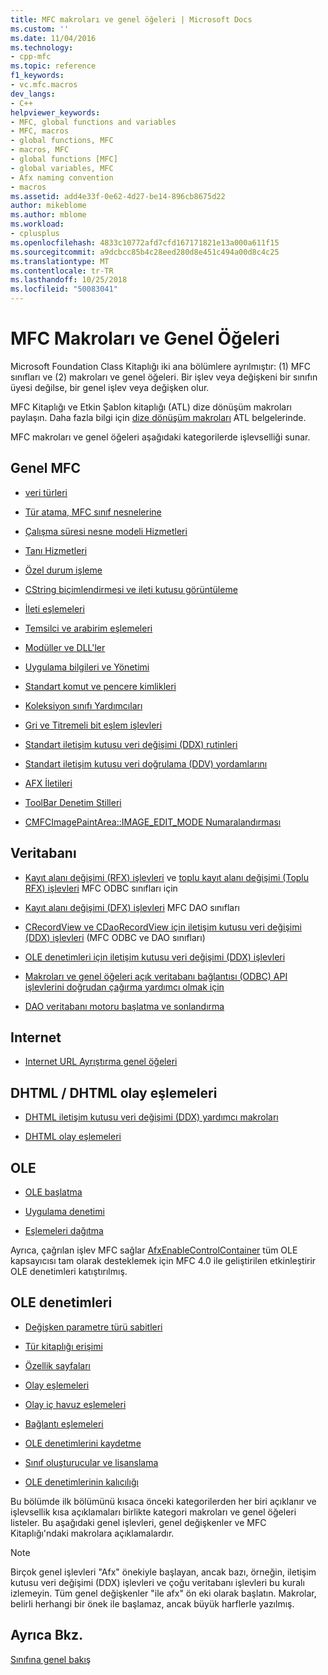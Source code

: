 ```yaml
---
title: MFC makroları ve genel öğeleri | Microsoft Docs
ms.custom: ''
ms.date: 11/04/2016
ms.technology:
- cpp-mfc
ms.topic: reference
f1_keywords:
- vc.mfc.macros
dev_langs:
- C++
helpviewer_keywords:
- MFC, global functions and variables
- MFC, macros
- global functions, MFC
- macros, MFC
- global functions [MFC]
- global variables, MFC
- Afx naming convention
- macros
ms.assetid: add4e33f-0e62-4d27-be14-896cb8675d22
author: mikeblome
ms.author: mblome
ms.workload:
- cplusplus
ms.openlocfilehash: 4833c10772afd7cfd167171821e13a000a611f15
ms.sourcegitcommit: a9dcbcc85b4c28eed280d8e451c494a00d8c4c25
ms.translationtype: MT
ms.contentlocale: tr-TR
ms.lasthandoff: 10/25/2018
ms.locfileid: "50083041"
---
```

# <a name="mfc-macros-and-globals"></a>MFC Makroları ve Genel Öğeleri

Microsoft Foundation Class Kitaplığı iki ana bölümlere ayrılmıştır: (1) MFC sınıfları ve (2) makroları ve genel öğeleri. Bir işlev veya değişkeni bir sınıfın üyesi değilse, bir genel işlev veya değişken olur.

MFC Kitaplığı ve Etkin Şablon kitaplığı (ATL) dize dönüşüm makroları paylaşın. Daha fazla bilgi için [dize dönüşüm makroları](../../atl/reference/string-conversion-macros.md) ATL belgelerinde.

MFC makroları ve genel öğeleri aşağıdaki kategorilerde işlevselliği sunar.

## <a name="general-mfc"></a>Genel MFC

- [veri türleri](data-types-mfc.md)

- [Tür atama, MFC sınıf nesnelerine](type-casting-of-mfc-class-objects.md)

- [Çalışma süresi nesne modeli Hizmetleri](run-time-object-model-services.md)

- [Tanı Hizmetleri](diagnostic-services.md)

- [Özel durum işleme](exception-processing.md)

- [CString biçimlendirmesi ve ileti kutusu görüntüleme](cstring-formatting-and-message-box-display.md)

- [İleti eşlemeleri](message-map-macros-mfc.md)

- [Temsilci ve arabirim eşlemeleri](delegate-and-interface-maps.md)

- [Modüller ve DLL'ler](extension-dll-macros.md)

- [Uygulama bilgileri ve Yönetimi](application-information-and-management.md)

- [Standart komut ve pencere kimlikleri](standard-command-and-window-ids.md)

- [Koleksiyon sınıfı Yardımcıları](collection-class-helpers.md)

- [Gri ve Titremeli bit eşlem işlevleri](gray-and-dithered-bitmap-functions.md)

- [Standart iletişim kutusu veri değişimi (DDX) rutinleri](standard-dialog-data-exchange-routines.md)

- [Standart iletişim kutusu veri doğrulama (DDV) yordamlarını](standard-dialog-data-validation-routines.md)

- [AFX İletileri](afx-messages.md)

- [ToolBar Denetim Stilleri](toolbar-control-styles.md)

- [CMFCImagePaintArea::IMAGE_EDIT_MODE Numaralandırması](cmfcimagepaintarea-image-edit-mode-enumeration.md)

## <a name="database"></a>Veritabanı

- [Kayıt alanı değişimi (RFX) işlevleri](record-field-exchange-functions.md) ve [toplu kayıt alanı değişimi (Toplu RFX) işlevleri](record-field-exchange-functions.md) MFC ODBC sınıfları için

- [Kayıt alanı değişimi (DFX) işlevleri](record-field-exchange-functions.md) MFC DAO sınıfları

- [CRecordView ve CDaoRecordView için iletişim kutusu veri değişimi (DDX) işlevleri](dialog-data-exchange-functions-for-crecordview-and-cdaorecordview.md) (MFC ODBC ve DAO sınıfları)

- [OLE denetimleri için iletişim kutusu veri değişimi (DDX) işlevleri](dialog-data-exchange-functions-for-ole-controls.md)

- [Makroları ve genel öğeleri açık veritabanı bağlantısı (ODBC) API işlevlerini doğrudan çağırma yardımcı olmak için](database-macros-and-globals.md)

- [DAO veritabanı motoru başlatma ve sonlandırma](dao-database-engine-initialization-and-termination.md)

## <a name="internet"></a>Internet

- [Internet URL Ayrıştırma genel öğeleri](internet-url-parsing-globals.md)

## <a name="dhtml--dhtml-event-maps"></a>DHTML / DHTML olay eşlemeleri

- [DHTML iletişim kutusu veri değişimi (DDX) yardımcı makroları](ddx-dhtml-helper-macros.md)

- [DHTML olay eşlemeleri](dhtml-event-maps.md)

## <a name="ole"></a>OLE

- [OLE başlatma](ole-initialization.md)

- [Uygulama denetimi](application-control.md)

- [Eşlemeleri dağıtma](dispatch-maps.md)

Ayrıca, çağrılan işlev MFC sağlar [AfxEnableControlContainer](ole-initialization.md#afxenablecontrolcontainer) tüm OLE kapsayıcısı tam olarak desteklemek için MFC 4.0 ile geliştirilen etkinleştirir OLE denetimleri katıştırılmış.

## <a name="ole-controls"></a>OLE denetimleri

- [Değişken parametre türü sabitleri](variant-parameter-type-constants.md)

- [Tür kitaplığı erişimi](type-library-access.md)

- [Özellik sayfaları](property-pages-mfc.md)

- [Olay eşlemeleri](event-maps.md)

- [Olay iç havuz eşlemeleri](event-sink-maps.md)

- [Bağlantı eşlemeleri](connection-maps.md)

- [OLE denetimlerini kaydetme](registering-ole-controls.md)

- [Sınıf oluşturucular ve lisanslama](class-factories-and-licensing.md)

- [OLE denetimlerinin kalıcılığı](persistence-of-ole-controls.md)

Bu bölümde ilk bölümünü kısaca önceki kategorilerden her biri açıklanır ve işlevsellik kısa açıklamaları birlikte kategori makroları ve genel öğeleri listeler. Bu aşağıdaki genel işlevleri, genel değişkenler ve MFC Kitaplığı'ndaki makrolara açıklamalardır.

> [!NOTE]
>  Birçok genel işlevleri "Afx" önekiyle başlayan, ancak bazı, örneğin, iletişim kutusu veri değişimi (DDX) işlevleri ve çoğu veritabanı işlevleri bu kuralı izlemeyin. Tüm genel değişkenler "ile afx" ön eki olarak başlatın. Makrolar, belirli herhangi bir önek ile başlamaz, ancak büyük harflerle yazılmış.

## <a name="see-also"></a>Ayrıca Bkz.

[Sınıfına genel bakış](../../mfc/class-library-overview.md)

